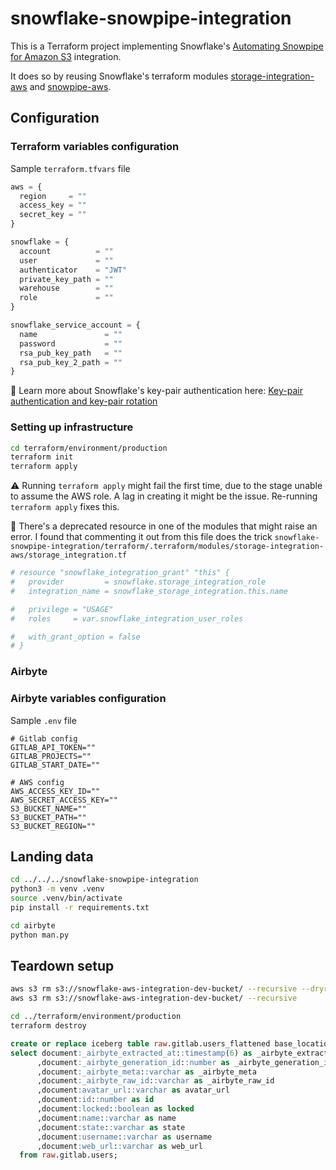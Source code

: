 # snowflake-snowpipe-integration

This is a Terraform project implementing Snowflake's [Automating Snowpipe for Amazon S3](https://docs.snowflake.com/en/user-guide/data-load-snowpipe-auto-s3) integration.

It does so by reusing Snowflake's terraform modules [storage-integration-aws](https://registry.terraform.io/modules/Snowflake-Labs/storage-integration-aws/snowflake/latest) and [snowpipe-aws](https://registry.terraform.io/modules/Snowflake-Labs/snowpipe-aws/snowflake/latest).


## Configuration

### Terraform variables configuration
Sample `terraform.tfvars` file
```tf
aws = {
  region     = ""
  access_key = ""
  secret_key = ""
}

snowflake = {
  account          = ""
  user             = ""
  authenticator    = "JWT"
  private_key_path = ""
  warehouse        = ""
  role             = ""
}

snowflake_service_account = {
  name               = ""
  password           = ""
  rsa_pub_key_path   = ""
  rsa_pub_key_2_path = ""
}
```
:closed_lock_with_key: Learn more about Snowflake's key-pair authentication here: [Key-pair authentication and key-pair rotation](https://docs.snowflake.com/en/user-guide/key-pair-auth)

### Setting up infrastructure
```sh
cd terraform/environment/production
terraform init
terraform apply
```

:warning: Running `terraform apply` might fail the first time, due to the stage unable to assume the AWS role. A lag in creating it might be the issue. Re-running `terraform apply` fixes this.

:bug: There's a deprecated resource in one of the modules that might raise an error. I found that commenting it out from this file does the trick `snowflake-snowpipe-integration/terraform/.terraform/modules/storage-integration-aws/storage_integration.tf`
```tf
# resource "snowflake_integration_grant" "this" {
#   provider         = snowflake.storage_integration_role
#   integration_name = snowflake_storage_integration.this.name

#   privilege = "USAGE"
#   roles     = var.snowflake_integration_user_roles

#   with_grant_option = false
# }
```


### Airbyte

### Airbyte variables configuration
Sample `.env` file
```env
# Gitlab config
GITLAB_API_TOKEN=""
GITLAB_PROJECTS=""
GITLAB_START_DATE=""

# AWS config
AWS_ACCESS_KEY_ID=""
AWS_SECRET_ACCESS_KEY=""
S3_BUCKET_NAME=""
S3_BUCKET_PATH=""
S3_BUCKET_REGION=""
```

## Landing data 
```sh
cd ../../../snowflake-snowpipe-integration
python3 -m venv .venv
source .venv/bin/activate
pip install -r requirements.txt
```

```sh
cd airbyte
python man.py
```

## Teardown setup
```sh
aws s3 rm s3://snowflake-aws-integration-dev-bucket/ --recursive --dryrun
aws s3 rm s3://snowflake-aws-integration-dev-bucket/ --recursive
```

```sh
cd ../terraform/environment/production
terraform destroy
```

```sql
create or replace iceberg table raw.gitlab.users_flattened base_location = 'iceberg/analytics/staging/users_flattened' as
select document:_airbyte_extracted_at::timestamp(6) as _airbyte_extracted_at
      ,document:_airbyte_generation_id::number as _airbyte_generation_id
      ,document:_airbyte_meta::varchar as _airbyte_meta
      ,document:_airbyte_raw_id::varchar as _airbyte_raw_id
      ,document:avatar_url::varchar as avatar_url
      ,document:id::number as id
      ,document:locked::boolean as locked
      ,document:name::varchar as name
      ,document:state::varchar as state
      ,document:username::varchar as username
      ,document:web_url::varchar as web_url
  from raw.gitlab.users;
```